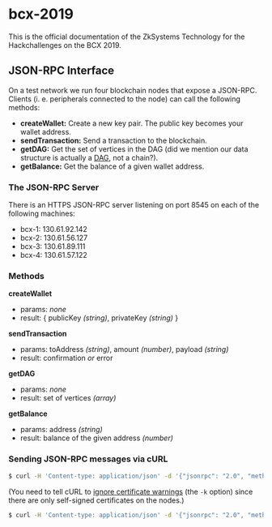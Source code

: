# bcx-2019
This is the official documentation of the ZkSystems Technology for the Hackchallenges on the BCX 2019. 

## JSON-RPC Interface

On a test network we run four blockchain nodes that expose a JSON-RPC. Clients (i. e. peripherals connected to the node) can call the following methods:

* **createWallet:** Create a new key pair. The public key becomes your wallet address.
* **sendTransaction:** Send a transaction to the blockchain.
* **getDAG:** Get the set of vertices in the DAG (did we mention our data structure is actually a [DAG](https://en.wikipedia.org/wiki/Directed_acyclic_graph), not a chain?).
* **getBalance:** Get the balance of a given wallet address.

### The JSON-RPC Server
There is an HTTPS JSON-RPC server listening on port 8545 on each of the following machines:

* bcx-1: 130.61.92.142
* bcx-2: 130.61.56.127
* bcx-3: 130.61.89.111
* bcx-4: 130.61.57.122

### Methods

**createWallet**
* params: _none_
* result: { publicKey _(string)_, privateKey _(string)_ }

**sendTransaction**
* params: toAddress _(string)_, amount _(number)_, payload _(string)_
* result: confirmation _or_ error

**getDAG**
* params: _none_
* result: set of vertices _(array)_

**getBalance**
* params: address _(string)_
* result: balance of the given address _(number)_

### Sending JSON-RPC messages via cURL

```sh
$ curl -H 'Content-type: application/json' -d '{"jsonrpc": "2.0", "method": "getBalance", "id": "1a2b3d", "params": {"address": "04f36c6692c71a91d3fd041e49dfbc64cf2011b39cc2f16fc2f160fed73c1534e16e45aa735ccb6d91bafb41e2e2580578da7f80375aee0f924846cbbb0a03228d"}}' https://130.61.….…:8545/ -k
```
(You need to tell cURL to [ignore certificate warnings](https://serverfault.com/questions/469824/curl-disable-certificate-verification) (the `-k` option) since there are only self-signed certificates on the nodes.)

```sh
$ curl -H 'Content-type: application/json' -d '{"jsonrpc": "2.0", "method": "sendTransaction", "id": "1a2b3e", "params": {"toAddress": "04f36c6692c71a91d3fd041e49dfbc64cf2011b39cc2f16fc2f160fed73c1534e16e45aa735ccb6d91bafb41e2e2580578da7f80375aee0f924846cbbb0a03228d", "amount": 23, "payload": "Lorem"}}' https://130.61.….…:8545/ -k
```
